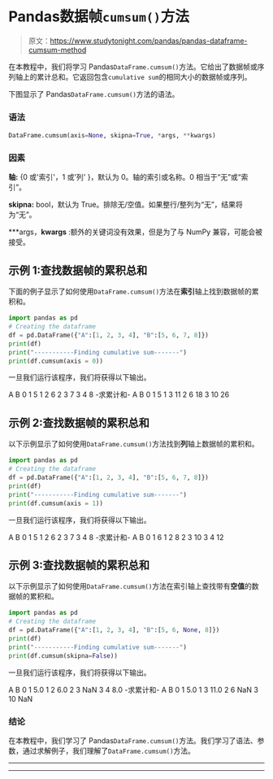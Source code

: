 # Pandas数据帧`cumsum()`方法

> 原文：<https://www.studytonight.com/pandas/pandas-dataframe-cumsum-method>

在本教程中，我们将学习 Pandas`DataFrame.cumsum()`方法。它给出了数据帧或序列轴上的累计总和。它返回包含`cumulative sum`的相同大小的数据帧或序列。

下图显示了 Pandas`DataFrame.cumsum()`方法的语法。

### 语法![](img/c0b891d06322ab0f23db0ec650281cc6.png)

```py
DataFrame.cumsum(axis=None, skipna=True, *args, **kwargs)
```

### 因素

**轴:** {0 或'索引'，1 或'列' }，默认为 0。轴的索引或名称。0 相当于“无”或“索引”。

**skipna:** bool，默认为 True。排除无/空值。如果整行/整列为“无”，结果将为“无”。

***args，**kwargs** :额外的关键词没有效果，但是为了与 NumPy 兼容，可能会被接受。

## 示例 1:查找数据帧的累积总和

下面的例子显示了如何使用`DataFrame.cumsum()`方法在**索引**轴上找到数据帧的累积和。

```py
import pandas as pd  
# Creating the dataframe 
df = pd.DataFrame({"A":[1, 2, 3, 4], "B":[5, 6, 7, 8]})
print(df)
print("-----------Finding cumulative sum-------")
print(df.cumsum(axis = 0))
```

一旦我们运行该程序，我们将获得以下输出。

A B
0 1 5
1 2 6
2 3 7
3 4 8
-求累计和-
A B
0 1 5
1 3 11
2 6 18
3 10 26

## 示例 2:查找数据帧的累积总和

以下示例显示了如何使用`DataFrame.cumsum()`方法找到**列**轴上数据帧的累积和。

```py
import pandas as pd  
# Creating the dataframe 
df = pd.DataFrame({"A":[1, 2, 3, 4], "B":[5, 6, 7, 8]})
print(df)
print("-----------Finding cumulative sum-------")
print(df.cumsum(axis = 1))
```

一旦我们运行该程序，我们将获得以下输出。

A B
0 1 5
1 2 6
2 3 7
3 4 8
-求累计和-
A B
0 1 6
1 2 8
2 3 10
3 4 12

## 示例 3:查找数据帧的累积总和

以下示例显示了如何使用`DataFrame.cumsum()`方法在索引轴上查找带有**空值**的数据帧的累积和。

```py
import pandas as pd  
# Creating the dataframe 
df = pd.DataFrame({"A":[1, 2, 3, 4], "B":[5, 6, None, 8]}) 
print(df)
print("-----------Finding cumulative sum-------")
print(df.cumsum(skipna=False))
```

一旦我们运行该程序，我们将获得以下输出。

A B
0 1 5.0
1 2 6.0
2 3 NaN
3 4 8.0
-求累计和-
A B
0 1 5.0
1 3 11.0
2 6 NaN
3 10 NaN

### 结论

在本教程中，我们学习了 Pandas`DataFrame.cumsum()`方法。我们学习了语法、参数，通过求解例子，我们理解了`DataFrame.cumsum()`方法。

* * *

* * *